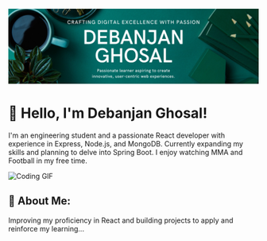 <!-- Replace 'cover-image-url' and 'coding-gif-url' with the actual URLs of your images or GIFs -->

![Cover Image](https://github.com/debanjan-G/debanjan-G/blob/main/Cover%20image%20github.jpg?raw=true)

# 👋 Hello, I'm Debanjan Ghosal!

I'm an engineering student and a passionate React developer with experience in Express, Node.js, and MongoDB. Currently expanding my skills and planning to delve into Spring Boot. I enjoy watching MMA and Football in my free time.

<!-- Coding GIF -->
![Coding GIF](https://i.pinimg.com/originals/e4/26/70/e426702edf874b181aced1e2fa5c6cde.gif)

## 💫 About Me:
Improving my proficiency in React and building projects to apply and reinforce my learning...
